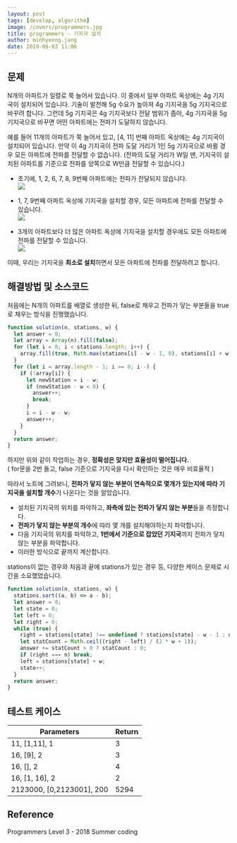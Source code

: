 ```yaml
---
layout: post
tags: [develop, algorithm]
image: /covers/programmers.jpg
title: programmers - 기지국 설치
author: minhyeong.jang
date: 2019-06-03 11:06
---
```


## 문제

N개의 아파트가 일렬로 쭉 늘어서 있습니다. 이 중에서 일부 아파트 옥상에는 4g 기지국이 설치되어 있습니다. 기술이 발전해 5g 수요가 높아져 4g 기지국을 5g 기지국으로 바꾸려 합니다. 그런데 5g 기지국은 4g 기지국보다 전달 범위가 좁아, 4g 기지국을 5g 기지국으로 바꾸면 어떤 아파트에는 전파가 도달하지 않습니다.

예를 들어 11개의 아파트가 쭉 늘어서 있고, [4, 11] 번째 아파트 옥상에는 4g 기지국이 설치되어 있습니다. 만약 이 4g 기지국이 전파 도달 거리가 1인 5g 기지국으로 바뀔 경우 모든 아파트에 전파를 전달할 수 없습니다. (전파의 도달 거리가 W일 땐, 기지국이 설치된 아파트를 기준으로 전파를 양쪽으로 W만큼 전달할 수 있습니다.)

- 초기에, 1, 2, 6, 7, 8, 9번째 아파트에는 전파가 전달되지 않습니다.  
  ![](https://res.cloudinary.com/jistring93/image/upload/v1492073407/%EA%B8%B0%EC%A7%80%EA%B5%AD%EC%84%A4%EC%B9%981_pvskxt.png)
- 1, 7, 9번째 아파트 옥상에 기지국을 설치할 경우, 모든 아파트에 전파를 전달할 수 있습니다.  
  ![](https://res.cloudinary.com/jistring93/image/upload/v1492073617/%EA%B8%B0%EC%A7%80%EA%B5%AD%EC%84%A4%EC%B9%982_kml0pb.png)

- 3개의 아파트보다 더 많은 아파트 옥상에 기지국을 설치할 경우에도 모든 아파트에 전파를 전달할 수 있습니다.  
  ![](https://res.cloudinary.com/jistring93/image/upload/v1492073725/%EA%B8%B0%EC%A7%80%EA%B5%AD%EC%84%A4%EC%B9%983_xhv7r3.png)

이때, 우리는 기지국을 **최소로 설치**하면서 모든 아파트에 전파를 전달하려고 합니다.

## 해결방법 및 소스코드

처음에는 N개의 아파트를 배열로 생성한 뒤, false로 채우고 전파가 닿는 부분들을 true로 채우는 방식을 진행했습니다.

```js
function solution(n, stations, w) {
  let answer = 0;
  let array = Array(n).fill(false);
  for (let i = 0; i < stations.length; i++) {
    array.fill(true, Math.max(stations[i] - w - 1, 0), stations[i] + w);
  }
  for (let i = array.length - 1; i >= 0; i--) {
    if (!array[i]) {
      let newStation = i - w;
      if (newStation - w < 0) {
        answer++;
        break;
      }
      i = i - w - w;
      answer++;
    }
  }
  return answer;
}
```

하지만 위와 같이 작업하는 경우, **정확성은 맞지만 효율성이 떨어집니다.**  
( for문을 2번 돌고, false 기준으로 기지국을 다시 확인하는 것은 매우 비효율적 )

따라서 노트에 그려보니, **전파가 닿지 않는 부분이 연속적으로 몇개가 있는지에 따라 기지국을 설치할 개수**가 나온다는 것을 알았습니다.

- 설치된 기지국의 위치를 파악하고, **좌측에 있는 전파가 닿지 않는 부분**들을 측정합니다.
- **전파가 닿지 않는 부분의 개수**에 따라 몇 개를 설치해야하는지 파악합니다.
- 다음 기지국의 위치를 파악하고, **1번에서 기준으로 잡았던 기지국**까지 전파가 닿지 않는 부분을 파악합니다.
- 이러한 방식으로 끝까지 계산합니다.

stations이 없는 경우와 처음과 끝에 stations가 있는 경우 등, 다양한 케이스 문제로 시간을 소요했었습니다.

```js
function solution(n, stations, w) {
  stations.sort((a, b) => a - b);
  let answer = 0;
  let state = 0;
  let left = 0;
  let right = 0;
  while (true) {
    right = stations[state] !== undefined ? stations[state] - w - 1 : n;
    let statCount = Math.ceil((right - left) / (2 * w + 1));
    answer += statCount > 0 ? statCount : 0;
    if (right === n) break;
    left = stations[state] + w;
    state++;
  }
  return answer;
}
```

## 테스트 케이스

| Parameters                | Return |
| ------------------------- | ------ |
| 11, [1,11], 1             | 3      |
| 16, [9], 2                | 3      |
| 16, [], 2                 | 4      |
| 16, [1, 16], 2            | 2      |
| 2123000, [0,2123001], 200 | 5294   |

## Reference

Programmers Level 3 - 2018 Summer coding

